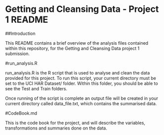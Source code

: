 # Getting and Cleansing Data - Project 1 README

##Introduction

This README contains a brief overview of the analysis files contained within this repository, for the Getting and Cleansing Data project 1 submission.

#run_analysis.R

run_analysis.R is the R script that is used to analyse and clean the data provided for this project. To run this script, your current directory must be set to the UCI HAR Dataset/ folder. Within this folder, you should be able to see the Test and Train folders.

Once running of the script is complete an output file will be created in your current directory called data_file.txt, which contains the summarised data. 

#CodeBook.md

This is the code book for the project, and will describe the variables, transformations and summaries done on the data.
